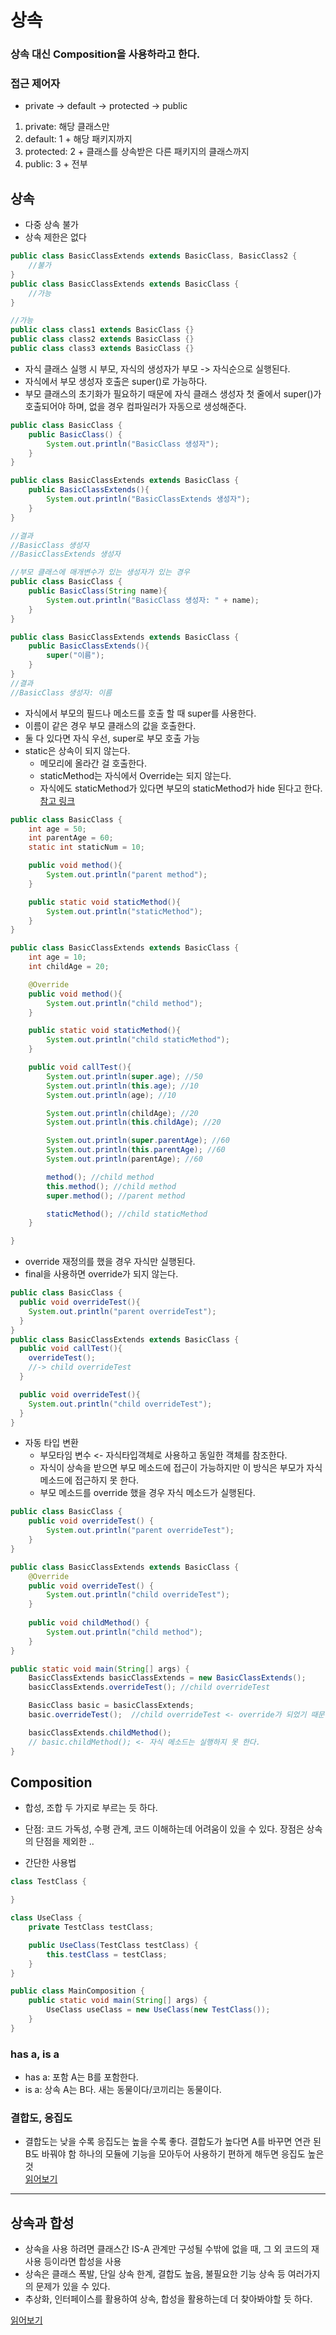 # 상속

### 상속 대신 Composition을 사용하라고 한다.

### 접근 제어자

- private -> default -> protected -> public

1. private: 해당 클래스만
2. default: 1 + 해당 패키지까지
3. protected: 2 + 클래스를 상속받은 다른 패키지의 클래스까지
4. public: 3 + 전부

## 상속

- 다중 상속 불가
- 상속 제한은 없다

```java
public class BasicClassExtends extends BasicClass, BasicClass2 {
    //불가
}
public class BasicClassExtends extends BasicClass {
    //가능
}

//가능
public class class1 extends BasicClass {}
public class class2 extends BasicClass {}
public class class3 extends BasicClass {}
```

- 자식 클래스 실행 시 부모, 자식의 생성자가 부모 -> 자식순으로 실행된다.
- 자식에서 부모 생성자 호출은 super()로 가능하다.
- 부모 클래스의 초기화가 필요하기 때문에 자식 클래스 생성자 첫 줄에서 super()가 호출되어야 하며, 없을 경우 컴파일러가 자동으로 생성해준다.

```java
public class BasicClass {
    public BasicClass() {
        System.out.println("BasicClass 생성자");
    }
}

public class BasicClassExtends extends BasicClass {
    public BasicClassExtends(){
        System.out.println("BasicClassExtends 생성자");
    }
}

//결과
//BasicClass 생성자
//BasicClassExtends 생성자

//부모 클래스에 매개변수가 있는 생성자가 있는 경우
public class BasicClass {
    public BasicClass(String name){
        System.out.println("BasicClass 생성자: " + name);
    }
}

public class BasicClassExtends extends BasicClass {
    public BasicClassExtends(){
        super("이름");
    }
}
//결과
//BasicClass 생성자: 이름
```

- 자식에서 부모의 필드나 메소드를 호출 할 때 super를 사용한다.
- 이름이 같은 경우 부모 클래스의 값을 호출한다.
- 둘 다 있다면 자식 우선, super로 부모 호출 가능
- static은 상속이 되지 않는다.
  - 메모리에 올라간 걸 호출한다.
  - staticMethod는 자식에서 Override는 되지 않는다.
  - 자식에도 staticMethod가 있다면 부모의 staticMethod가 hide 된다고 한다.
    <br>[참고 링크](https://jinyoungchoi95.tistory.com/16)

```java
public class BasicClass {
    int age = 50;
    int parentAge = 60;
    static int staticNum = 10;

    public void method(){
        System.out.println("parent method");
    }

    public static void staticMethod(){
        System.out.println("staticMethod");
    }
}

public class BasicClassExtends extends BasicClass {
    int age = 10;
    int childAge = 20;

    @Override
    public void method(){
        System.out.println("child method");
    }

    public static void staticMethod(){
        System.out.println("child staticMethod");
    }

    public void callTest(){
        System.out.println(super.age); //50
        System.out.println(this.age); //10
        System.out.println(age); //10

        System.out.println(childAge); //20
        System.out.println(this.childAge); //20

        System.out.println(super.parentAge); //60
        System.out.println(this.parentAge); //60
        System.out.println(parentAge); //60

        method(); //child method
        this.method(); //child method
        super.method(); //parent method

        staticMethod(); //child staticMethod
    }

}
```

- override 재정의를 했을 경우 자식만 실행된다.
- final을 사용하면 override가 되지 않는다.

```java
public class BasicClass {
  public void overrideTest(){
    System.out.println("parent overrideTest");
  }
}
public class BasicClassExtends extends BasicClass {
  public void callTest(){
    overrideTest();
    //-> child overrideTest
  }

  public void overrideTest(){
    System.out.println("child overrideTest");
  }
}
```

- 자동 타입 변환
    - 부모타임 변수 <- 자식타입객체로 사용하고 동일한 객체를 참조한다.
    - 자식이 상속을 받으면 부모 메소드에 접근이 가능하지만 이 방식은 부모가 자식 메소드에 접근하지 못 한다.
    - 부모 메소드를 override 했을 경우 자식 메소드가 실행된다.
```java
public class BasicClass {
    public void overrideTest() { 
        System.out.println("parent overrideTest");
    }
}

public class BasicClassExtends extends BasicClass {
    @Override
    public void overrideTest() {
        System.out.println("child overrideTest");
    }
    
    public void childMethod() {
        System.out.println("child method");
    }
}

public static void main(String[] args) {
    BasicClassExtends basicClassExtends = new BasicClassExtends();
    basicClassExtends.overrideTest(); //child overrideTest

    BasicClass basic = basicClassExtends;
    basic.overrideTest();  //child overrideTest <- override가 되었기 때문에 자식 메소드가 실행된다

    basicClassExtends.childMethod();
    // basic.childMethod(); <- 자식 메소드는 실행하지 못 한다.
}
```

## Composition

- 합성, 조합 두 가지로 부르는 듯 하다.
- 단점: 코드 가독성, 수평 관계, 코드 이해하는데 어려움이 있을 수 있다. 장점은 상속의 단점을 제외한 ..

- 간단한 사용법

```java
class TestClass {

}

class UseClass {
    private TestClass testClass;

    public UseClass(TestClass testClass) {
        this.testClass = testClass;
    }
}

public class MainComposition {
    public static void main(String[] args) {
        UseClass useClass = new UseClass(new TestClass());
    }
}
```

### has a, is a

- has a: 포함 A는 B를 포함한다.
- is a: 상속 A는 B다. 새는 동물이다/코끼리는 동물이다.

### 결합도, 응집도

- 결합도는 낮을 수록 응집도는 높을 수록 좋다.
  결합도가 높다면 A를 바꾸면 연관 된 B도 바꿔야 함
  하나의 모듈에 기능을 모아두어 사용하기 편하게 해두면 응집도 높은 것<br>
  [읽어보기](https://madplay.github.io/post/coupling-and-cohesion-in-software-engineering)

---

## 상속과 합성

- 상속을 사용 하려면 클래스간 IS-A 관계만 구성될 수밖에 없을 때, 그 외 코드의 재사용 등이라면 합성을 사용
- 상속은 클래스 폭발, 단일 상속 한계, 결합도 높음, 불필요한 기능 상속 등 여러가지의 문제가 있을 수 있다.
- 추상화, 인터페이스를 활용하여 상속, 합성을 활용하는데 더 찾아봐야할 듯 하다.

[읽어보기](https://inpa.tistory.com/entry/OOP-%F0%9F%92%A0-%EA%B0%9D%EC%B2%B4-%EC%A7%80%ED%96%A5%EC%9D%98-%EC%83%81%EC%86%8D-%EB%AC%B8%EC%A0%9C%EC%A0%90%EA%B3%BC-%ED%95%A9%EC%84%B1Composition-%EC%9D%B4%ED%95%B4%ED%95%98%EA%B8%B0)
